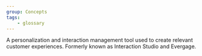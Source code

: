 ```yaml
---
group: Concepts
tags:
    - glossary
---
```

A personalization and interaction management tool used to create relevant customer experiences. Formerly known as Interaction Studio and Evergage.